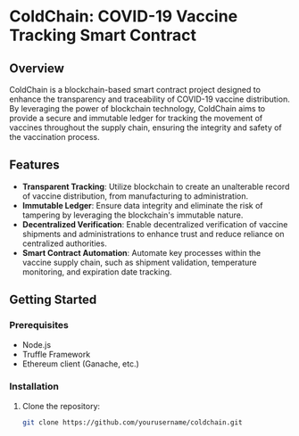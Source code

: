 # ColdChain: COVID-19 Vaccine Tracking Smart Contract

## Overview

ColdChain is a blockchain-based smart contract project designed to enhance the transparency and traceability of COVID-19 vaccine distribution. By leveraging the power of blockchain technology, ColdChain aims to provide a secure and immutable ledger for tracking the movement of vaccines throughout the supply chain, ensuring the integrity and safety of the vaccination process.

## Features

- **Transparent Tracking**: Utilize blockchain to create an unalterable record of vaccine distribution, from manufacturing to administration.
- **Immutable Ledger**: Ensure data integrity and eliminate the risk of tampering by leveraging the blockchain's immutable nature.
- **Decentralized Verification**: Enable decentralized verification of vaccine shipments and administrations to enhance trust and reduce reliance on centralized authorities.
- **Smart Contract Automation**: Automate key processes within the vaccine supply chain, such as shipment validation, temperature monitoring, and expiration date tracking.

## Getting Started

### Prerequisites

- Node.js
- Truffle Framework
- Ethereum client (Ganache, etc.)

### Installation

1. Clone the repository:

   ```bash
   git clone https://github.com/yourusername/coldchain.git
